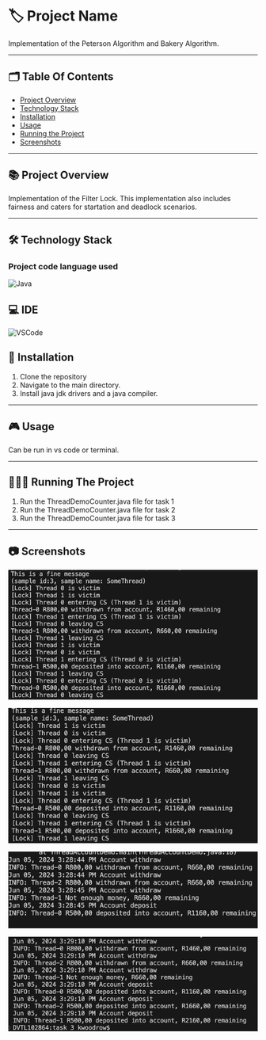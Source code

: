 
# 🏷️ Project Name

Implementation of the Peterson Algorithm and Bakery Algorithm.

---
## 🗂️ Table Of Contents

- [Project Overview](#-project-overview)
- [Technology Stack](#-technology-stack)
- [Installation](#-installation)
- [Usage](#-usage)
- [Running the Project](#-running-the-project)
- [Screenshots](#-screenshots)
---

## 📚 Project Overview

Implementation of the Filter Lock.
This implementation also includes fairness and caters for startation and deadlock scenarios.

---

## 🛠️ Technology Stack 

### Project code language used

 ![Java](https://img.shields.io/badge/Kotlin-B125EA&style=for-the-badge&logo=kotlin&logoColor=white)

## 💻 IDE

 ![VSCode](https://img.shields.io/badge/VSCode-0078D4?style=for-the-badge&logo=visual%20studio%20code&logoColor=white)

## 📝 Installation

1. Clone the repository
2. Navigate to the main directory.
3. Install java jdk drivers and a java compiler.

---

## 🎮 Usage

Can be run in vs code or terminal.

---

## 🏃🏻‍♂️ Running The Project

1. Run the ThreadDemoCounter.java file for task 1
2. Run the ThreadDemoCounter.java file for task 2
3. Run the ThreadDemoCounter.java file for task 3

---

## 📷 Screenshots

![threads](https://github.com/kieran-woodrow/Peterson-Algorithm-and-Bakery-Algorithm/blob/main/Assets/Screenshot%202024-06-05%20at%2015.15.50.png)

![threads](https://github.com/kieran-woodrow/Peterson-Algorithm-and-Bakery-Algorithm/blob/main/Assets/Screenshot%202024-06-05%20at%2015.15.59.png)

![threads](https://github.com/kieran-woodrow/Peterson-Algorithm-and-Bakery-Algorithm/blob/main/Assets/Screenshot%202024-06-05%20at%2015.29.01.png)

![threads](https://github.com/kieran-woodrow/Peterson-Algorithm-and-Bakery-Algorithm/blob/main/Assets/Screenshot%202024-06-05%20at%2015.29.20.png)
